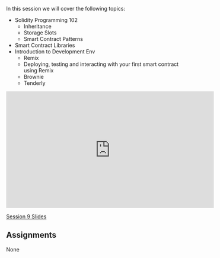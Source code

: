 In this session we will cover the following topics:

- Solidity Programming 102
  - Inheritance
  - Storage Slots
  - Smart Contract Patterns
- Smart Contract Libraries
- Introduction to Development Env 
  - Remix
  - Deploying, testing and interacting with your first smart contract using Remix
  - Brownie
  - Tenderly

<iframe width="560" height="315" src="https://www.youtube.com/embed/lSzqM3i3kw4" title="YouTube video player" frameborder="0" allow="accelerometer; autoplay; clipboard-write; encrypted-media; gyroscope; picture-in-picture; web-share" allowfullscreen></iframe>

[Session 9 Slides](https://docs.google.com/presentation/d/1pg9MihuAD9KNebV_5tqALT1_49NSOaLLbbMpVjKbQ4Q/edit#slide=id.p1)

## Assignments
None